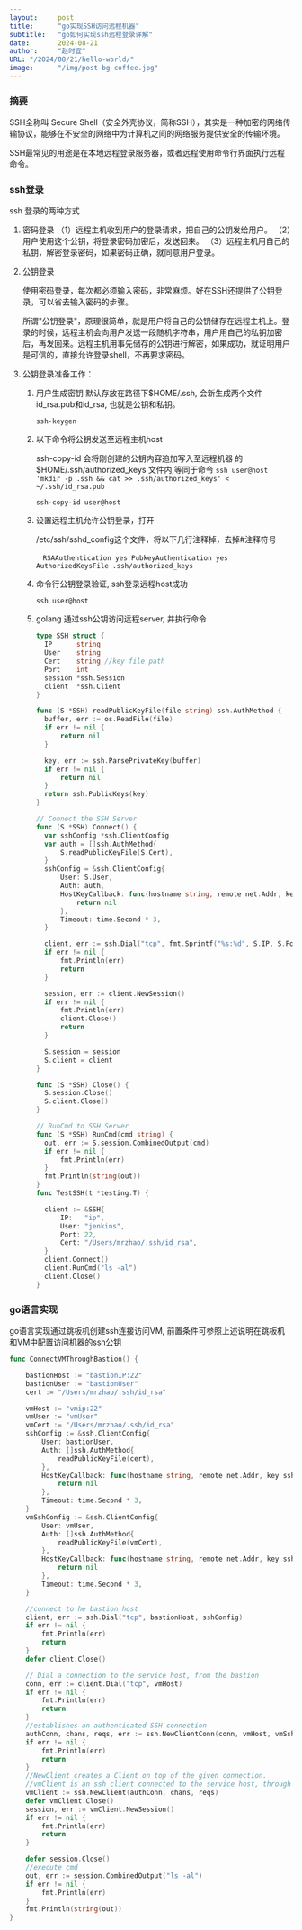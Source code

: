 ```yaml
---
layout:     post 
title:      "go实现SSH访问远程机器"
subtitle:   "go如何实现ssh远程登录详解"
date:       2024-08-21
author:     "赵时宜"
URL: "/2024/08/21/hello-world/"
image:      "/img/post-bg-coffee.jpg"
---
```

<!-- 

---
layout:     post
title:      "go语言实现SSH公钥访问远程机器"
subtitle:   "go如何实现ssh远程登录详解"
description: "Istio是来自Google，IBM和Lyft的一个Service Mesh（服务网格）开源项目，是Google继Kubernetes之后的又一大作,本文将演示如何从裸机开始从零搭建Istio及Bookinfo示例程序。"
excerpt: "Istio是来自Google，IBM和Lyft的一个Service Mesh（服务网格）开源项目，是Google继Kubernetes之后的又一大作,本文将演示如何从裸机开始从零搭建Istio及Bookinfo示例程序。"
date:     2024-08-22T12:00:00
author:      "赵时宜"
image: "/img/post-bg-coffee.png"
tags:
    - SSH
    - Go
URL: "/2024/08/22/ssh/"
categories: [ Tech ]
--- -->


### 摘要
SSH全称叫 Secure Shell（安全外壳协议，简称SSH），其实是一种加密的网络传输协议，能够在不安全的网络中为计算机之间的网络服务提供安全的传输环境。

SSH最常见的用途是在本地远程登录服务器，或者远程使用命令行界面执行远程命令。

### ssh登录
ssh 登录的两种方式

1. 密码登录
   （1）远程主机收到用户的登录请求，把自己的公钥发给用户。
   （2）用户使用这个公钥，将登录密码加密后，发送回来。
   （3）远程主机用自己的私钥，解密登录密码，如果密码正确，就同意用户登录。

   

2. 公钥登录

   使用密码登录，每次都必须输入密码，非常麻烦。好在SSH还提供了公钥登录，可以省去输入密码的步骤。

   所谓"公钥登录"，原理很简单，就是用户将自己的公钥储存在远程主机上。登录的时候，远程主机会向用户发送一段随机字符串，用户用自己的私钥加密后，再发回来。远程主机用事先储存的公钥进行解密，如果成功，就证明用户是可信的，直接允许登录shell，不再要求密码。

3. 公钥登录准备工作：

   1. 用户生成密钥 默认存放在路径下$HOME/.ssh, 会新生成两个文件id_rsa.pub和id_rsa, 也就是公钥和私钥。 

      `ssh-keygen`

   2. 以下命令将公钥发送至远程主机host

      ssh-copy-id 会将刚创建的公钥内容追加写入至远程机器 的$HOME/.ssh/authorized_keys 文件内,等同于命令 
      ```ssh user@host 'mkdir -p .ssh && cat >> .ssh/authorized_keys' < ~/.ssh/id_rsa.pub```
   
      ```ssh-copy-id user@host```

   3. 设置远程主机允许公钥登录，打开

      /etc/ssh/sshd_config这个文件，将以下几行注释掉，去掉#注释符号

      `　RSAAuthentication yes PubkeyAuthentication yes AuthorizedKeysFile .ssh/authorized_keys`

   4. 命令行公钥登录验证, ssh登录远程host成功 

      `ssh user@host`

   5. golang 通过ssh公钥访问远程server, 并执行命令

      ```go
      type SSH struct {
      	IP      string
      	User    string
      	Cert    string //key file path
      	Port    int
      	session *ssh.Session
      	client  *ssh.Client
      }
      
      func (S *SSH) readPublicKeyFile(file string) ssh.AuthMethod {
      	buffer, err := os.ReadFile(file)
      	if err != nil {
      		return nil
      	}
      
      	key, err := ssh.ParsePrivateKey(buffer)
      	if err != nil {
      		return nil
      	}
      	return ssh.PublicKeys(key)
      }
      
      // Connect the SSH Server
      func (S *SSH) Connect() {
      	var sshConfig *ssh.ClientConfig
      	var auth = []ssh.AuthMethod{
      		S.readPublicKeyFile(S.Cert),
      	}
      	sshConfig = &ssh.ClientConfig{
      		User: S.User,
      		Auth: auth,
      		HostKeyCallback: func(hostname string, remote net.Addr, key ssh.PublicKey) error {
      			return nil
      		},
      		Timeout: time.Second * 3,
      	}
      
      	client, err := ssh.Dial("tcp", fmt.Sprintf("%s:%d", S.IP, S.Port), sshConfig)
      	if err != nil {
      		fmt.Println(err)
      		return
      	}
      
      	session, err := client.NewSession()
      	if err != nil {
      		fmt.Println(err)
      		client.Close()
      		return
      	}
      
      	S.session = session
      	S.client = client
      }
      
      func (S *SSH) Close() {
      	S.session.Close()
      	S.client.Close()
      }
      
      // RunCmd to SSH Server
      func (S *SSH) RunCmd(cmd string) {
      	out, err := S.session.CombinedOutput(cmd)
      	if err != nil {
      		fmt.Println(err)
      	}
      	fmt.Println(string(out))
      }
      func TestSSH(t *testing.T) {
      
      	client := &SSH{
      		IP:   "ip",
      		User: "jenkins",
      		Port: 22,
      		Cert: "/Users/mrzhao/.ssh/id_rsa",
      	}
      	client.Connect() 
      	client.RunCmd("ls -al")
      	client.Close()
      }
      ```

      

### go语言实现
  go语言实现通过跳板机创建ssh连接访问VM, 前置条件可参照上述说明在跳板机和VM中配置访问机器的ssh公钥

```go
func ConnectVMThroughBastion() {

	bastionHost := "bastionIP:22"
	bastionUser := "bastionUser"
	cert := "/Users/mrzhao/.ssh/id_rsa"

	vmHost := "vmip:22"
	vmUser := "vmUser"
	vmCert := "/Users/mrzhao/.ssh/id_rsa"
	sshConfig := &ssh.ClientConfig{
		User: bastionUser,
		Auth: []ssh.AuthMethod{
			readPublicKeyFile(cert),
		},
		HostKeyCallback: func(hostname string, remote net.Addr, key ssh.PublicKey) error {
			return nil
		},
		Timeout: time.Second * 3,
	}
	vmSshConfig := &ssh.ClientConfig{
		User: vmUser,
		Auth: []ssh.AuthMethod{
			readPublicKeyFile(vmCert),
		},
		HostKeyCallback: func(hostname string, remote net.Addr, key ssh.PublicKey) error {
			return nil
		},
		Timeout: time.Second * 3,
	}

	//connect to he bastion host
	client, err := ssh.Dial("tcp", bastionHost, sshConfig)
	if err != nil {
		fmt.Println(err)
		return
	}
	defer client.Close()

	// Dial a connection to the service host, from the bastion
	conn, err := client.Dial("tcp", vmHost)
	if err != nil {
		fmt.Println(err)
		return
	}
	//establishes an authenticated SSH connection
	authConn, chans, reqs, err := ssh.NewClientConn(conn, vmHost, vmSshConfig)
	if err != nil {
		fmt.Println(err)
		return
	}
	//NewClient creates a Client on top of the given connection.
	//vmClient is an ssh client connected to the service host, through the bastion host.
	vmClient := ssh.NewClient(authConn, chans, reqs)
	defer vmClient.Close()
	session, err := vmClient.NewSession()
	if err != nil {
		fmt.Println(err)
		return
	}

	defer session.Close()
	//execute cmd
	out, err := session.CombinedOutput("ls -al")
	if err != nil {
		fmt.Println(err)
	}
	fmt.Println(string(out))
}
```

